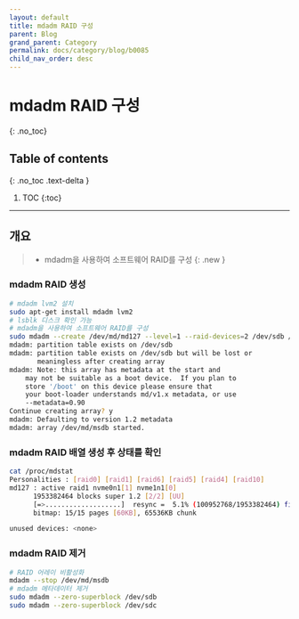 ```yaml
---
layout: default
title: mdadm RAID 구성
parent: Blog
grand_parent: Category
permalink: docs/category/blog/b0085
child_nav_order: desc
---
```

# mdadm RAID 구성
{: .no_toc}

## Table of contents
{: .no_toc .text-delta }

1. TOC
{:toc}

---
## 개요

> - mdadm을 사용하여 소프트웨어 RAID를 구성
{: .new }

### mdadm RAID 생성

```bash
# mdadm lvm2 설치
sudo apt-get install mdadm lvm2
# lsblk 디스크 확인 가능
# mdadm을 사용하여 소프트웨어 RAID를 구성
sudo mdadm --create /dev/md/md127 --level=1 --raid-devices=2 /dev/sdb /dev/sdc
mdadm: partition table exists on /dev/sdb
mdadm: partition table exists on /dev/sdb but will be lost or
       meaningless after creating array
mdadm: Note: this array has metadata at the start and
    may not be suitable as a boot device.  If you plan to
    store '/boot' on this device please ensure that
    your boot-loader understands md/v1.x metadata, or use
    --metadata=0.90
Continue creating array? y
mdadm: Defaulting to version 1.2 metadata
mdadm: array /dev/md/msdb started.
```

### mdadm RAID 배열 생성 후 상태를 확인

```bash
cat /proc/mdstat 
Personalities : [raid0] [raid1] [raid6] [raid5] [raid4] [raid10] 
md127 : active raid1 nvme0n1[1] nvme1n1[0]
      1953382464 blocks super 1.2 [2/2] [UU]
      [=>...................]  resync =  5.1% (100952768/1953382464) finish=151.2min speed=204099K/sec
      bitmap: 15/15 pages [60KB], 65536KB chunk

unused devices: <none>
```

### mdadm RAID 제거

```bash
# RAID 어레이 비활성화
mdadm --stop /dev/md/msdb
# mdadm 메타데이터 제거
sudo mdadm --zero-superblock /dev/sdb
sudo mdadm --zero-superblock /dev/sdc
```
